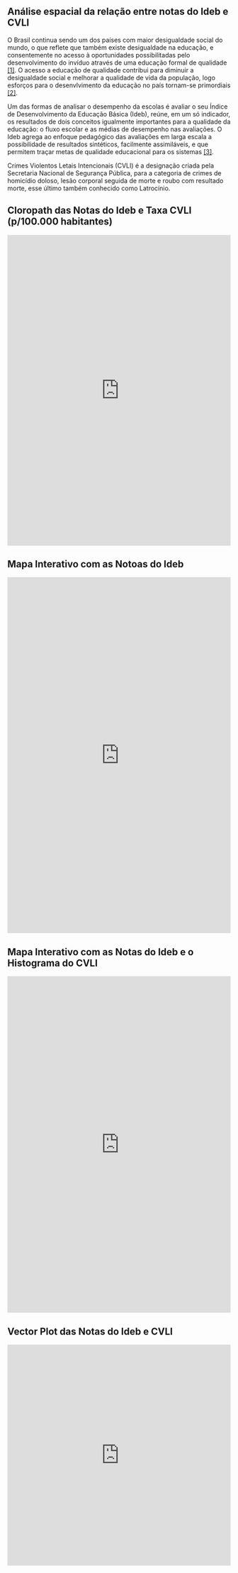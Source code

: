 ## Análise espacial da relação entre notas do Ideb e CVLI

O Brasil continua sendo um dos países com maior desigualdade social do mundo, o que reflete que também existe desigualdade na educação, e consentemente no acesso à oportunidades possibilitadas pelo desenvolvimento do invíduo através de uma educação formal de qualidade [[1]](https://brasilescola.uol.com.br/sociologia/desigualdade-social.htm). O acesso a educação de qualidade contribui para diminuir a desigualdade social e melhorar a qualidade de vida da população, logo esforços para o desenvlvimento da educação no país tornam-se primordiais [[2]](https://educacaointegral.org.br/reportagens/desigualdades-educacionais-no-brasil/).

Um das formas de analisar o desempenho da escolas é avaliar o seu Índice de Desenvolvimento da Educação Básica (Ideb), reúne, em um só indicador, os resultados de dois conceitos igualmente importantes para a qualidade da educação: o fluxo escolar e as médias de desempenho nas avaliações. O Ideb agrega ao enfoque pedagógico das avaliações em larga escala a possibilidade de resultados sintéticos, facilmente assimiláveis, e que permitem traçar metas de qualidade educacional para os sistemas [[3]](https://www.gov.br/inep/pt-br/areas-de-atuacao/pesquisas-estatisticas-e-indicadores/ideb).

Crimes Violentos Letais Intencionais (CVLI) é a designação criada pela Secretaria Nacional de Segurança Pública, para a categoria de crimes de homicídio doloso, lesão corporal seguida de morte e roubo com resultado morte, esse último também conhecido como Latrocínio.

## Cloropath das Notas do Ideb e Taxa CVLI (p/100.000 habitantes)
<iframe width="100%" height="700" frameborder="0"
  src="https://observablehq.com/embed/@eduardocassimiro/projeto-final-da-disciplina-de-visualizacao-de-dados?cells=viewof+multiCloro"></iframe>

## Mapa Interativo com as Notoas do Ideb
<iframe width="100%" height="802" frameborder="0"
  src="https://observablehq.com/embed/@eduardocassimiro/projeto-final-da-disciplina-de-visualizacao-de-dados?cells=viewof+interactive"></iframe>
 
## Mapa Interativo com as Notas do Ideb e o Histograma do CVLI
<iframe width="100%" height="758" frameborder="0"
  src="https://observablehq.com/embed/@eduardocassimiro/projeto-final-da-disciplina-de-visualizacao-de-dados?cells=viewof+dashboardd"></iframe>
  
## Vector Plot das Notas do Ideb e CVLI
<iframe width="100%" height="498" frameborder="0"
  src="https://observablehq.com/embed/@eduardocassimiro/projeto-final-da-disciplina-de-visualizacao-de-dados?cells=viewof+multiAngles"></iframe>
